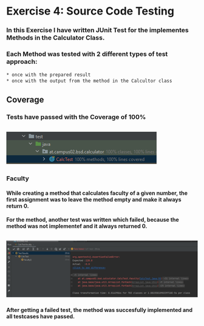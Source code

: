 # Exercise 4: Source Code Testing

### In this Exercise I have written JUnit Test for the implementes Methods in the Calculator Class.

### Each Method was tested with 2 different types of test approach:
    * once with the prepared result
    * once with the output from the method in the Calcultor class


## Coverage
### Tests have passed with the Coverage of 100%
## ![ex4_1](src/main/resources/images/ex4_1.PNG)

### Faculty
#### While creating a method that calculates faculty of a given number, the first assignment was to leave the method empty and make it always return 0. 
#### For the method, another test was written which failed, because the method was not implementef and it always returned 0.
## ![ex4_2](src/main/resources/images/ex4_2.PNG)

#### After getting a failed test, the method was succesfully implemented and all testcases have passed.
